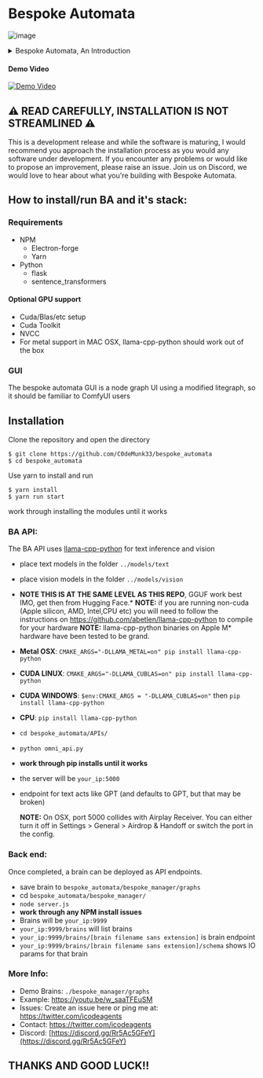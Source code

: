 # Bespoke Automata

![image](https://github.com/C0deMunk33/bespoke_automata/assets/13264637/d0ec34ae-b52d-4da5-b56e-049d0388a7a1)

<details>
 
<summary>Bespoke Automata, An Introduction</summary>
 
## About Bespoke Automata
Create and deploy sophisticated Agent AI's to a single API with Bespoke Automata. With Bespoke Automata, you can combine large  language models running locally or remotely with instruments for database IO, dictionaries, arrays, logic, APIs and more into powerful Brains capable of pursuing goals set by their designers.

With Bespoke Automata, you can design and test brains via a Directed Graph GUI (powered by litegraph), and deploy them behind a single user friendly API, each brain a different endpoint.
</details>

#### Demo Video
[![Demo Video](https://img.youtube.com/vi/w_saaTFEuSM/0.jpg)](https://www.youtube.com/watch?v=w_saaTFEuSM)

## ⚠️ READ CAREFULLY, INSTALLATION IS NOT STREAMLINED ⚠️ ##
This is a development release and while the software is maturing, I would recommend you approach the installation process as you would any software under development. If you encounter any problems or would like to propose an improvement, please raise an issue. Join us on Discord, we would love to hear about what you're building with Bespoke Automata. 

## How to install/run BA and it's stack:

### Requirements
* NPM
  * Electron-forge
  * Yarn
* Python
  * flask
  * sentence_transformers

#### Optional GPU support
* Cuda/Blas/etc setup
* Cuda Toolkit
* NVCC
* For metal support in MAC OSX, llama-cpp-python should work out of the box

### GUI
The bespoke automata GUI is a node graph UI using a modified litegraph, so it should be familiar to ComfyUI users

## Installation

Clone the repository and open the directory
```
$ git clone https://github.com/C0deMunk33/bespoke_automata
$ cd bespoke_automata
```
Use yarn to install and run
```
$ yarn install
$ yarn run start
```

work through installing the modules until it works

### BA API:
The BA API uses [llama-cpp-python](https://github.com/abetlen/llama-cpp-python) for text inference and vision

* place text models in the folder `../models/text`
* place vision models in the folder `../models/vision`
* **NOTE THIS IS AT THE SAME LEVEL AS THIS REPO**, GGUF work best IMO, get then from Hugging Face.* **NOTE:** if you are running non-cuda (Apple silicon, AMD, Intel,CPU etc) you will need to follow the instructions on https://github.com/abetlen/llama-cpp-python to compile for your hardware **NOTE:** llama-cpp-python binaries on Apple M* hardware have been tested to be grand.
* **Metal OSX**: `CMAKE_ARGS="-DLLAMA_METAL=on" pip install llama-cpp-python`
* **CUDA LINUX**: `CMAKE_ARGS="-DLLAMA_CUBLAS=on" pip install llama-cpp-python`
* **CUDA WINDOWS**: `$env:CMAKE_ARGS = "-DLLAMA_CUBLAS=on"` then `pip install llama-cpp-python`
* **CPU**: `pip install llama-cpp-python`
* `cd bespoke_automata/APIs/`
* `python omni_api.py`
* **work through pip installs until it works**
* the server will be `your_ip:5000`
* endpoint for text acts like GPT (and defaults to GPT, but that may be broken)

  **NOTE:** On OSX, port 5000 collides with Airplay Receiver. You can either turn it off in Settings > General > Airdrop & Handoff or switch the port in the config.

### Back end:
Once completed, a brain can be deployed as API endpoints.

* save brain to `bespoke_automata/bespoke_manager/graphs`
* cd `bespoke_automata/bespoke_manager/`
* `node server.js`
* **work through any NPM install issues**
* Brains will be `your_ip:9999`
* `your_ip:9999/brains` will list brains
* `your_ip:9999/brains/[brain filename sans extension]` is brain endpoint
* `your_ip:9999/brains/[brain filename sans extension]/schema` shows IO params for that brain

### More Info:
* Demo Brains: `./bespoke_manager/graphs`
* Example: https://youtu.be/w_saaTFEuSM
* Issues: Create an issue here or ping me at: https://twitter.com/icodeagents
* Contact: https://twitter.com/icodeagents
* Discord: [https://discord.gg/Rr5Ac5GFeY](https://discord.gg/Rr5Ac5GFeY)

## THANKS AND GOOD LUCK!! ##

